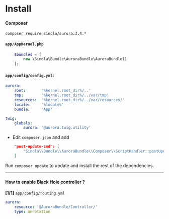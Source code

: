 # Install

#### Composer
`composer require sindla/aurora:3.4.*`

#### `app/AppKernel.php`
```php
    $bundles = [
        new \Sindla\Bundle\AuroraBundle\AuroraBundle()
    ];
```

#### `app/config/config.yml`:

```yaml
aurora:
    root:       '%kernel.root_dir%/..'
    tmp:        '%kernel.root_dir%/../var/tmp'
    resources:  '%kernel.root_dir%/../var/resources/'
    locale:     '%locale%'
    bundle:     'App'

twig:
    globals:
        aurora: '@aurora.twig.utility'
```
* Edit `composer.json` and add
```json
    "post-update-cmd": [
        "Sindla\\Bundle\\AuroraBundle\\Composer\\ScriptHandler::postUpdate"
    ]
```

Run `composer update` to update and install the rest of the dependencies.

---

#### How to enable Black Hole controller ?

**[1/1]** `app/config/routing.yml`
```yml
aurora:
    resource: '@AuroraBundle/Controller/'
    type: annotation
```